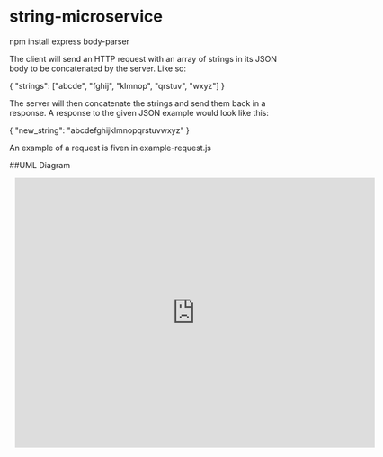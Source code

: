 # string-microservice

npm install express body-parser

The client will send an HTTP request with an array of strings in its JSON body to be concatenated by the server. 
Like so:

{
	"strings": ["abcde", "fghij", "klmnop", "qrstuv", "wxyz"]
}

The server will then concatenate the strings and send them back in a response. 
A response to the given JSON example would look like this:

{
	"new_string": "abcdefghijklmnopqrstuvwxyz"
}

An example of a request is fiven in example-request.js


##UML Diagram

<div style="width: 640px; height: 480px; margin: 10px; position: relative;"><iframe allowfullscreen frameborder="0" style="width:640px; height:480px" src="https://lucid.app/documents/embedded/8b88c5d9-1a6d-43fd-b3e4-c9767371e3d5" id="ytbPX.jcZdSa"></iframe></div>